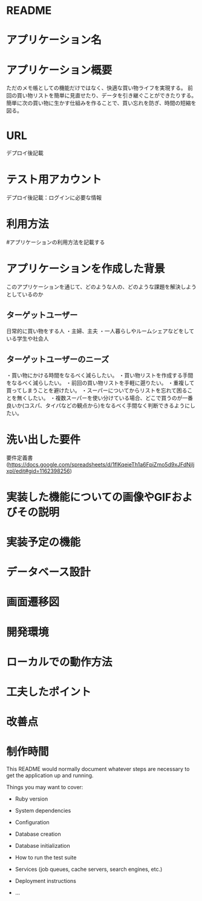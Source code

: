 # README

# アプリケーション名

# アプリケーション概要
  ただのメモ帳としての機能だけではなく、快適な買い物ライフを実現する。
  前回の買い物リストを簡単に見直せたり、データを引き継ぐことができたりする。
  簡単に次の買い物に生かす仕組みを作ることで、買い忘れを防ぎ、時間の短縮を図る。

# URL
デプロイ後記載

# テスト用アカウント
デプロイ後記載：ログインに必要な情報

# 利用方法
#アプリケーションの利用方法を記載する

# アプリケーションを作成した背景
このアプリケーションを通じて、どのような人の、どのような課題を解決しようとしているのか
## ターゲットユーザー
  日常的に買い物をする人
   ・主婦、主夫
   ・一人暮らしやルームシェアなどをしている学生や社会人
   
## ターゲットユーザーのニーズ
   ・買い物にかける時間をなるべく減らしたい。
   ・買い物リストを作成する手間をなるべく減らしたい。
   ・前回の買い物リストを手軽に遡りたい。
   ・重複して買ってしまうことを避けたい。
   ・スーパーについてからリストを忘れて困ることを無くしたい。
   ・複数スーパーを使い分けている場合、どこで買うのが一番良いか(コスパ、タイパなどの観点から)をなるべく手間なく判断できるようにしたい。


# 洗い出した要件
要件定義書(https://docs.google.com/spreadsheets/d/1flKqeieTh1a6FpiZmo5d9xJFdNjljxpl/edit#gid=1162398256)

# 実装した機能についての画像やGIFおよびその説明

# 実装予定の機能

# データベース設計
# 画面遷移図
# 開発環境
# ローカルでの動作方法
# 工夫したポイント
# 改善点
# 制作時間




This README would normally document whatever steps are necessary to get the
application up and running.

Things you may want to cover:

* Ruby version

* System dependencies

* Configuration

* Database creation

* Database initialization

* How to run the test suite

* Services (job queues, cache servers, search engines, etc.)

* Deployment instructions

* ...
